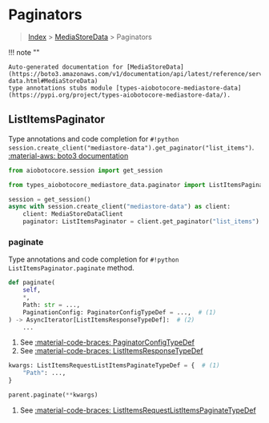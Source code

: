 # Paginators

> [Index](../README.md) > [MediaStoreData](./README.md) > Paginators

!!! note ""

    Auto-generated documentation for [MediaStoreData](https://boto3.amazonaws.com/v1/documentation/api/latest/reference/services/mediastore-data.html#MediaStoreData)
    type annotations stubs module [types-aiobotocore-mediastore-data](https://pypi.org/project/types-aiobotocore-mediastore-data/).

## ListItemsPaginator

Type annotations and code completion for `#!python session.create_client("mediastore-data").get_paginator("list_items")`.
[:material-aws: boto3 documentation](https://boto3.amazonaws.com/v1/documentation/api/latest/reference/services/mediastore-data.html#MediaStoreData.Paginator.ListItems)

```python title="Usage example"
from aiobotocore.session import get_session

from types_aiobotocore_mediastore_data.paginator import ListItemsPaginator

session = get_session()
async with session.create_client("mediastore-data") as client:
    client: MediaStoreDataClient
    paginator: ListItemsPaginator = client.get_paginator("list_items")
```


### paginate

Type annotations and code completion for `#!python ListItemsPaginator.paginate` method.

```python title="Method definition"
def paginate(
    self,
    *,
    Path: str = ...,
    PaginationConfig: PaginatorConfigTypeDef = ...,  # (1)
) -> AsyncIterator[ListItemsResponseTypeDef]:  # (2)
    ...
```

1. See [:material-code-braces: PaginatorConfigTypeDef](./type_defs.md#paginatorconfigtypedef) 
2. See [:material-code-braces: ListItemsResponseTypeDef](./type_defs.md#listitemsresponsetypedef) 


```python title="Usage example with kwargs"
kwargs: ListItemsRequestListItemsPaginateTypeDef = {  # (1)
    "Path": ...,
}

parent.paginate(**kwargs)
```

1. See [:material-code-braces: ListItemsRequestListItemsPaginateTypeDef](./type_defs.md#listitemsrequestlistitemspaginatetypedef) 
